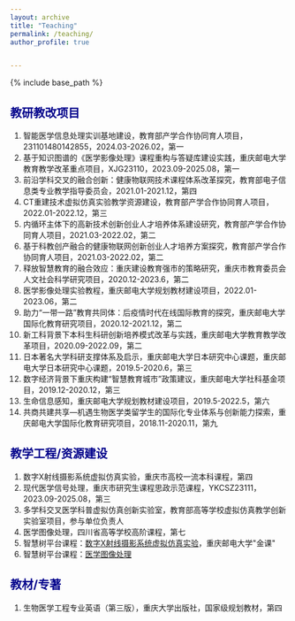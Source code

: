 ```yaml
---
layout: archive
title: "Teaching"
permalink: /teaching/
author_profile: true


---
```


{% include base_path %}



## <font color=DarkBlue>教研教改项目</font>

1. 智能医学信息处理实训基地建设，教育部产学合作协同育人项目，231101480142855，2024.03-2026.02，第一
2. 基于知识图谱的《医学影像处理》课程重构与答疑库建设实践，重庆邮电大学教育教学改革重点项目，XJG23110，2023.09-2025.08，第一
4. 前沿学科交叉的融合创新：健康物联网技术课程体系改革探究，教育部电子信息类专业教学指导委员会，2021.01-2021.12，第四
5. CT重建技术虚拟仿真实验教学资源建设，教育部产学合作协同育人项目，2022.01-2022.12，第三
5. 内循环主体下的高新技术创新创业人才培养体系建设研究，教育部产学合作协同育人项目，2021.03-2022.02，第二
6. 基于科教创产融合的健康物联网创新创业人才培养方案探究，教育部产学合作协同育人项目，2021.03-2022.02，第二
7. 释放智慧教育的融合效应：重庆建设教育强市的策略研究，重庆市教育委员会人文社会科学研究项目，2020.12-2023.6，第二
8. 医学影像处理实验教程，重庆邮电大学规划教材建设项目，2022.01-2023.06，第二
9. 助力“一带一路”教育共同体：后疫情时代在线国际教育的探究，重庆邮电大学国际化教育研究项目，2020.12-2021.12，第二
10. 新工科背景下本科生科研创新培养模式改革与实践，重庆邮电大学教育教学改革项目，2020.09-2022.09，第二
11. 日本著名大学科研支撑体系及启示，重庆邮电大学日本研究中心课题，重庆邮电大学日本研究中心课题，2019.5-2020.6，第三
12. 数字经济背景下重庆构建“智慧教育城市”政策建议，重庆邮电大学社科基金项目，2019.12-2020.12，第三
13. 生命信息感知，重庆邮电大学规划教材建设项目，2019.5-2022.5，第六
14. 共商共建共享—机遇生物医学类留学生的国际化专业体系与创新能力探索，重庆邮电大学国际化教育研究项目，2018.11-2020.11，第九

## <font color=DarkBlue>教学工程/资源建设</font>

1. 数字X射线摄影系统虚拟仿真实验，重庆市高校一流本科课程，第四
2. 现代医学信号处理，重庆市研究生课程思政示范课程，YKCSZ23111，2023.09-2025.08，第三
3. 多学科交叉医学科普虚拟仿真创新实验室，教育部高等学校虚拟仿真教学创新实验室项目，参与单位负责人
4. 医学图像处理，四川省高等学校高阶课程，第七
5. 智慧树平台课程：[数字X射线摄影系统虚拟仿真实验](https://www.zhihuishu.com/virtual_portals_h5/virtualExperiment.html#/indexPage?courseId=2000095540)，重庆邮电大学"金课"
6. 智慧树平台课程：[医学图像处理](https://smartcourse.zhihuishu.com/course/index/1653939158986657792?mapVersion=0)

## <font color=DarkBlue>教材/专著</font>

1. 生物医学工程专业英语（第三版），重庆大学出版社，国家级规划教材，第四
